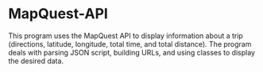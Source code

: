 # MapQuest-API
This program uses the MapQuest API to display information about a trip (directions, latitude, longitude, total time, and total distance).  The program deals with parsing JSON script, building URLs, and using classes to display the desired data.
